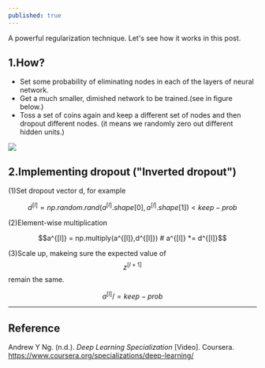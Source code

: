 ```yaml
---
published: true
---
```

A powerful regularization technique. Let's see how it works in this post.

## 1.How?
- Set some probability of eliminating nodes in each of the layers of neural network.
- Get a much smaller, dimished network to be trained.(see in figure below.)
- Toss a set of coins again and keep a different set of nodes and then dropout different nodes. (it means we randomly zero out different hidden units.)

![]({{site.baseurl}}/images/dropout1.png)

## 2.Implementing dropout ("Inverted dropout")
(1)Set dropout vector d, for example

$$d^{[l]} = np.random.rand(a^{[l]}.shape[0], a^{[l]}.shape[1]) < keep-prob$$

(2)Element-wise multiplication

$$a^{[l]} = np.multiply(a^{[l]},d^{[l]})   # a^{[l]} *= d^{[l]}$$

(3)Scale up, makeing sure the expected value of $$z^{[l+1]}$$ remain the same.

$$a^{[l]} /= keep-prob$$

----
## Reference
Andrew Y Ng. (n.d.). _Deep Learning Specialization_ [Video]. Coursera.  
<https://www.coursera.org/specializations/deep-learning/>
